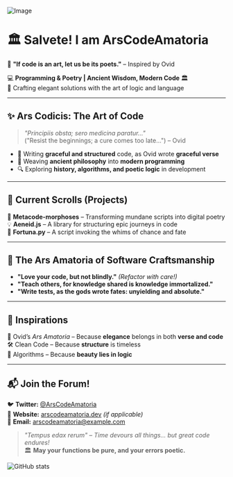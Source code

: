 ![Image](https://github.com/user-attachments/assets/29985b8e-ab8c-447f-9314-b24ace580280)

# 🏛️ Salvete! I am ArsCodeAmatoria

📜 **"If code is an art, let us be its poets."** – Inspired by Ovid  

💻 **Programming & Poetry | Ancient Wisdom, Modern Code** 🏛️  
🔮 Crafting elegant solutions with the art of logic and language  

---

## ✨ Ars Codicis: The Art of Code
> *"Principiis obsta; sero medicina paratur..."*  
> ("Resist the beginnings; a cure comes too late...") – Ovid

- 💾 Writing **graceful and structured** code, as Ovid wrote **graceful verse**  
- 🏺 Weaving **ancient philosophy** into **modern programming**  
- 🔍 Exploring **history, algorithms, and poetic logic** in development  

---

## 📜 Current Scrolls (Projects)
🚀 **Metacode-morphoses** – Transforming mundane scripts into digital poetry  
💡 **Aeneid.js** – A library for structuring epic journeys in code  
🔮 **Fortuna.py** – A script invoking the whims of chance and fate  

---

## 🏺 The Ars Amatoria of Software Craftsmanship
- **"Love your code, but not blindly."** *(Refactor with care!)*  
- **"Teach others, for knowledge shared is knowledge immortalized."**  
- **"Write tests, as the gods wrote fates: unyielding and absolute."**  

---

## 📖 Inspirations
📖 Ovid’s *Ars Amatoria* – Because **elegance** belongs in both **verse and code**  
🛠️ Clean Code – Because **structure** is timeless  
🔢 Algorithms – Because **beauty lies in logic**  

---

## 📬 Join the Forum!
🐦 **Twitter:** [@ArsCodeAmatoria](#)  
📜 **Website:** [arscodeamatoria.dev](#) *(if applicable)*  
📩 **Email:** arscodeamatoria@example.com  

> *"Tempus edax rerum" – Time devours all things... but great code endures!*  
🏛️ **May your functions be pure, and your errors poetic.**  

![GitHub stats](https://github-readme-stats.vercel.app/api?username=ArsCodeAmatoria&show_icons=true&theme=dracula)

